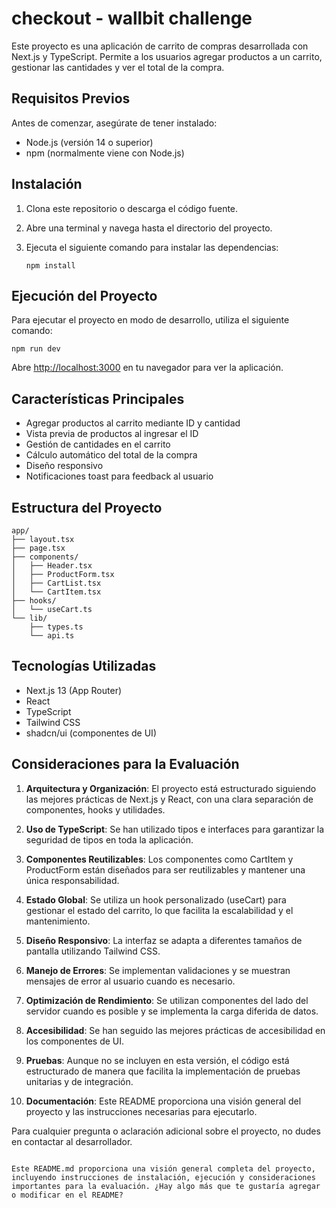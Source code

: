 # checkout - wallbit challenge

Este proyecto es una aplicación de carrito de compras desarrollada con Next.js y TypeScript. Permite a los usuarios agregar productos a un carrito, gestionar las cantidades y ver el total de la compra.

## Requisitos Previos

Antes de comenzar, asegúrate de tener instalado:

- Node.js (versión 14 o superior)
- npm (normalmente viene con Node.js)

## Instalación

1. Clona este repositorio o descarga el código fuente.
2. Abre una terminal y navega hasta el directorio del proyecto.
3. Ejecuta el siguiente comando para instalar las dependencias:

   ```
   npm install
   ```

## Ejecución del Proyecto

Para ejecutar el proyecto en modo de desarrollo, utiliza el siguiente comando:

```
npm run dev
```

Abre [http://localhost:3000](http://localhost:3000) en tu navegador para ver la aplicación.

## Características Principales

- Agregar productos al carrito mediante ID y cantidad
- Vista previa de productos al ingresar el ID
- Gestión de cantidades en el carrito
- Cálculo automático del total de la compra
- Diseño responsivo
- Notificaciones toast para feedback al usuario

## Estructura del Proyecto

```
app/
├── layout.tsx
├── page.tsx
├── components/
│   ├── Header.tsx
│   ├── ProductForm.tsx
│   ├── CartList.tsx
│   └── CartItem.tsx
├── hooks/
│   └── useCart.ts
└── lib/
    ├── types.ts
    └── api.ts
```

## Tecnologías Utilizadas

- Next.js 13 (App Router)
- React
- TypeScript
- Tailwind CSS
- shadcn/ui (componentes de UI)

## Consideraciones para la Evaluación

1. **Arquitectura y Organización**: El proyecto está estructurado siguiendo las mejores prácticas de Next.js y React, con una clara separación de componentes, hooks y utilidades.

2. **Uso de TypeScript**: Se han utilizado tipos e interfaces para garantizar la seguridad de tipos en toda la aplicación.

3. **Componentes Reutilizables**: Los componentes como CartItem y ProductForm están diseñados para ser reutilizables y mantener una única responsabilidad.

4. **Estado Global**: Se utiliza un hook personalizado (useCart) para gestionar el estado del carrito, lo que facilita la escalabilidad y el mantenimiento.

5. **Diseño Responsivo**: La interfaz se adapta a diferentes tamaños de pantalla utilizando Tailwind CSS.

6. **Manejo de Errores**: Se implementan validaciones y se muestran mensajes de error al usuario cuando es necesario.

7. **Optimización de Rendimiento**: Se utilizan componentes del lado del servidor cuando es posible y se implementa la carga diferida de datos.

8. **Accesibilidad**: Se han seguido las mejores prácticas de accesibilidad en los componentes de UI.

9. **Pruebas**: Aunque no se incluyen en esta versión, el código está estructurado de manera que facilita la implementación de pruebas unitarias y de integración.

10. **Documentación**: Este README proporciona una visión general del proyecto y las instrucciones necesarias para ejecutarlo.

Para cualquier pregunta o aclaración adicional sobre el proyecto, no dudes en contactar al desarrollador.
```

Este README.md proporciona una visión general completa del proyecto, incluyendo instrucciones de instalación, ejecución y consideraciones importantes para la evaluación. ¿Hay algo más que te gustaría agregar o modificar en el README?